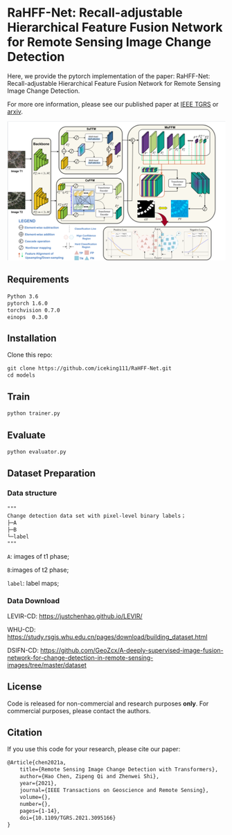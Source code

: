 # RaHFF-Net: Recall-adjustable Hierarchical Feature Fusion Network for Remote Sensing Image Change Detection
Here, we provide the pytorch implementation of the paper: RaHFF-Net: Recall-adjustable Hierarchical Feature Fusion Network for Remote Sensing Image Change Detection.

For more ore information, please see our published paper at [IEEE TGRS](https://ieeexplore.ieee.org/document/9491802) or [arxiv](https://arxiv.org/abs/2103.00208). 

![image-20210228153142126](all_framework.png)

## Requirements

```
Python 3.6
pytorch 1.6.0
torchvision 0.7.0
einops  0.3.0
```

## Installation

Clone this repo:

```shell
git clone https://github.com/iceking111/RaHFF-Net.git
cd models
```



## Train

```python
python trainer.py
```



## Evaluate

```python
python evaluator.py
```


## Dataset Preparation

### Data structure

```
"""
Change detection data set with pixel-level binary labels；
├─A
├─B
└─label
"""
```

`A`: images of t1 phase;

`B`:images of t2 phase;

`label`: label maps;


### Data Download 

LEVIR-CD: https://justchenhao.github.io/LEVIR/

WHU-CD: https://study.rsgis.whu.edu.cn/pages/download/building_dataset.html

DSIFN-CD: https://github.com/GeoZcx/A-deeply-supervised-image-fusion-network-for-change-detection-in-remote-sensing-images/tree/master/dataset

## License

Code is released for non-commercial and research purposes **only**. For commercial purposes, please contact the authors.

## Citation

If you use this code for your research, please cite our paper:

```
@Article{chen2021a,
    title={Remote Sensing Image Change Detection with Transformers},
    author={Hao Chen, Zipeng Qi and Zhenwei Shi},
    year={2021},
    journal={IEEE Transactions on Geoscience and Remote Sensing},
    volume={},
    number={},
    pages={1-14},
    doi={10.1109/TGRS.2021.3095166}
}
```

